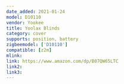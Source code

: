 ```yaml
---
date_added: 2021-01-24
model: D10110
vendor: Yookee
title: Yoolax Blinds
category: cover
supports: position, battery
zigbeemodel: ['D10110']
compatible: [z2m]
mlink: 
link: https://www.amazon.com/dp/B07QW65LTC
link2: 
link3: 
---
```


